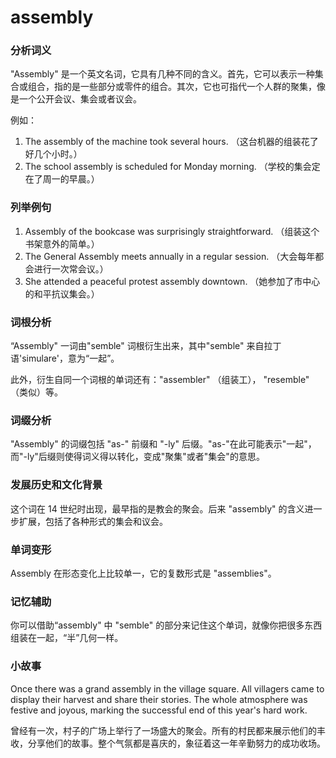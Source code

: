 # assembly

### 分析词义

  

"Assembly" 是一个英文名词，它具有几种不同的含义。首先，它可以表示一种集合或组合，指的是一些部分或零件的组合。其次，它也可指代一个人群的聚集，像是一个公开会议、集会或者议会。

  

例如：

  

1.  The assembly of the machine took several hours. （这台机器的组装花了好几个小时。）
2.  The school assembly is scheduled for Monday morning. （学校的集会定在了周一的早晨。）

  

### 列举例句

  

1.  Assembly of the bookcase was surprisingly straightforward. （组装这个书架意外的简单。）
2.  The General Assembly meets annually in a regular session. （大会每年都会进行一次常会议。）
3.  She attended a peaceful protest assembly downtown. （她参加了市中心的和平抗议集会。）

  

### 词根分析

  

“Assembly" 一词由"semble" 词根衍生出来，其中"semble" 来自拉丁语'simulare'，意为“一起”。

  

此外，衍生自同一个词根的单词还有："assembler" （组装工）， "resemble" （类似）等。

  

### 词缀分析

  

"Assembly" 的词缀包括 "as-" 前缀和 "-ly" 后缀。"as-"在此可能表示"一起"，而"-ly"后缀则使得词义得以转化，变成"聚集"或者"集会"的意思。

  

### 发展历史和文化背景

  

这个词在 14 世纪时出现，最早指的是教会的聚会。后来 "assembly" 的含义进一步扩展，包括了各种形式的集会和议会。

  

### 单词变形

  

Assembly 在形态变化上比较单一，它的复数形式是 "assemblies"。

  

### 记忆辅助

  

你可以借助“assembly" 中 "semble" 的部分来记住这个单词，就像你把很多东西组装在一起，“半”几何一样。

  

### 小故事

  

Once there was a grand assembly in the village square. All villagers came to display their harvest and share their stories. The whole atmosphere was festive and joyous, marking the successful end of this year's hard work.

  

曾经有一次，村子的广场上举行了一场盛大的聚会。所有的村民都来展示他们的丰收，分享他们的故事。整个气氛都是喜庆的，象征着这一年辛勤努力的成功收场。
